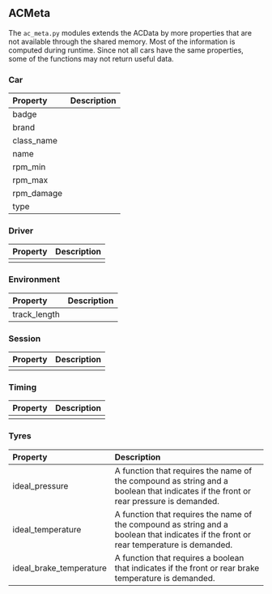 ## ACMeta

The `ac_meta.py` modules extends the ACData by more properties that are not available through the shared memory.
Most of the information is computed during runtime. Since not all cars have the same properties, some of the functions
may not return useful data.
 
### Car

| Property | Description |
| :--- | :--- |
| badge |  |
| brand |  |
| class_name |  |
| name |  |
| rpm_min |  |
| rpm_max |  |
| rpm_damage |  |
| type |  |


### Driver

| Property | Description |
| :--- | :--- |
|  |  |


### Environment

| Property | Description |
| :--- | :--- |
| track_length |  |


### Session

| Property | Description |
| :--- | :--- |
|  |  |


### Timing

| Property | Description |
| :--- | :--- |
|  |  |


### Tyres

| Property | Description |
| :--- | :--- |
| ideal_pressure | A function that requires the name of the compound as string and a boolean that indicates if the front or rear pressure is demanded. |
| ideal_temperature | A function that requires the name of the compound as string and a boolean that indicates if the front or rear temperature is demanded. |
| ideal_brake_temperature | A function that requires a boolean that indicates if the front or rear brake temperature is demanded. |

